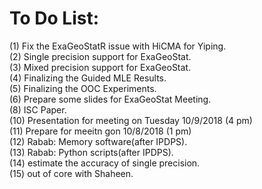 # To Do List:
(1) Fix the ExaGeoStatR issue with HiCMA for Yiping.<br />
(2) Single precision support for ExaGeoStat.<br />
(3) Mixed precision support for ExaGeoStat.<br />
(4) Finalizing the Guided MLE Results.<br />
(5) Finalizing the OOC Experiments.<br />
(6) Prepare some slides for ExaGeoStat Meeting.<br />
(8) ISC Paper.<br />
(10) Presentation for meeting on Tuesday 10/9/2018  (4 pm)<br />
(11) Prepare for meeitn gon 10/8/2018 (1 pm)<br />
(12) Rabab: Memory software(after IPDPS).<br />
(13) Rabab: Python scripts(after IPDPS).<br />
(14) estimate the accuracy of single precision. <br />
(15) out of core with Shaheen.
